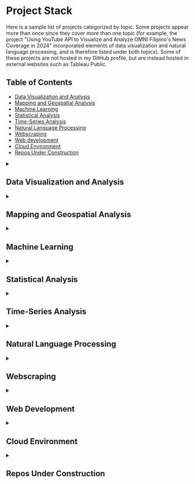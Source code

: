 # Project Stack
<p>Here is a sample list of projects categorized by topic. Some projects appear more than once since they cover more than one topic (for example, the project "Using YouTube API to Visualize and Analyze OMNI Filipino's News Coverage in 2024" incorporated elements of data visualization and natural language processing, and is therefore listed under both topics). Some of these projects are not hosted in my GitHub profile, but are instead hosted in external websites such as Tableau Public.</p>

## Table of Contents
* [Data Visualization and Analysis](#data-visualization-and-analysis)
* [Mapping and Geospatial Analysis](#mapping-and-geospatial-analysis)
* [Machine Learning](#machine-learning)
* [Statistical Analysis](#statistical-analysis)
* [Time-Series Analysis](#time-series-analysis)
* [Natural Language Processing](#natural-language-processing)
* [Webscraping](#webscraping)
* [Web development](#web-development)
* [Cloud Environment](#cloud-environment)
* [Repos Under Construction](#repos-under-construction)

<details><summary><h2>Data Visualization and Analysis</h2></summary> 

These projects incorporate processes that take data, then uses techniques that represents them as graphs or maps (data visualization), and clean and evaluate them to draw upon conclusions (data analysis).

<a href="https://github.com/Francis-Calingo/Visualizing-Migration-in-Canada"> Visualizing Migration and Settlement Patterns in Canada</a>
<img src="https://img.shields.io/badge/Python-3776AB?logo=python&logoColor=fff&style=plastic" alt="Python Badge"/>
<img src="https://img.shields.io/badge/jupyter-%23FA0F00.svg?logo=jupyter&logoColor=white"/>
<img src="https://img.shields.io/badge/Microsoft_Excel-217346?logo=microsoft-excel&logoColor=white"/>
<img src="https://img.shields.io/badge/qgis-93b02?logo=qgis&logoColor=white"/>

<a href="https://github.com/Francis-Calingo/ELECTIONS-CANADA-RESEARCH-PROJECT-Filipino-Canadian-Demographic-Report"> Demographic Research on the Filipino Canadian Community</a>
<img src="https://img.shields.io/badge/R-276DC3?logo=r&logoColor=fff&style=plastic" alt="R Badge"/>  
<img src="https://img.shields.io/badge/Microsoft_Excel-217346?logo=microsoft-excel&logoColor=white"/>
<img src="https://img.shields.io/badge/qgis-93b02?logo=qgis&logoColor=white"/>

<a href="https://github.com/Francis-Calingo/YouTube-API-Analysis-OMNI-Filipino-News"> Using YouTube API to Visualize and Analyze OMNI Filipino's News Coverage in 2024</a>
<img src="https://img.shields.io/badge/jupyter-%23FA0F00.svg?logo=jupyter&logoColor=white"/>

<a href="https://github.com/Francis-Calingo/IBM-Capstone-1"> IBM Data Science Capstone Project: Stock Price Analysis</a>
<img src="https://img.shields.io/badge/jupyter-%23FA0F00.svg?logo=jupyter&logoColor=white"/>

<a href="https://github.com/Francis-Calingo/IBM-Capstone-2"> IBM Data Science Capstone Project: Data Science for Rocket Science</a>
<img src="https://img.shields.io/badge/jupyter-%23FA0F00.svg?logo=jupyter&logoColor=white"/>
<img src="https://img.shields.io/badge/SQLite-%2307405e.svg?logo=sqlite&logoColor=white"/>

<a href="https://github.com/Francis-Calingo/NHL-POINT-PERCENTAGE-ANALYSIS"> NHL Point Percentage Visualization and Analysis</a>
<img src="https://img.shields.io/badge/jupyter-%23FA0F00.svg?logo=jupyter&logoColor=white"/>
<img src="https://img.shields.io/badge/Microsoft_Excel-217346?logo=microsoft-excel&logoColor=white"/>

<a href="https://public.tableau.com/app/profile/francis.emmanuel.calingo/viz/DataonRegisteredFilipinoEmigrantsSincethe1980s/Dashboard1"> Tableau Dashboard of Registered Filipino Emigrants Since the 1980s</a>
<img src="https://img.shields.io/badge/tableau-navy?logo=tableau&logoColor=white" alt="Tableau Badge"/>
<img src="https://img.shields.io/badge/Microsoft_Excel-217346?logo=microsoft-excel&logoColor=white"/>

</details>

<details><summary><h2>Mapping and Geospatial Analysis</h2></summary> 

These projects incorporate spatial data (i.e., data that is associated with geographical metrics such as latitude, longitude, geographic divisions such as provinces, coordinates, etc.) and generates maps (either as satellite maps or symbolically).

<a href="https://github.com/Francis-Calingo/Philippines-Poverty-Choropleth-Map"> Choropleth Map Visualizing Poverty in the Philippines</a>
<img src="https://img.shields.io/badge/ArcGIS-2C7AC3?logo=arcgis&logoColor=fff&style=plastic" alt="ArcGIS Badge"/>
<img src="https://img.shields.io/badge/Microsoft_Excel-217346?logo=microsoft-excel&logoColor=white"/>

<a href="https://github.com/Francis-Calingo/ELECTIONS-CANADA-RESEARCH-PROJECT-Filipino-Canadian-Demographic-Report"> Demographic Research on the Filipino Canadian Community</a>
<img src="https://img.shields.io/badge/R-276DC3?logo=r&logoColor=fff&style=plastic" alt="R Badge"/> 
<img src="https://img.shields.io/badge/Microsoft_Excel-217346?logo=microsoft-excel&logoColor=white"/>
<img src="https://img.shields.io/badge/qgis-93b02?logo=qgis&logoColor=white"/>

<a href="https://github.com/Francis-Calingo/Visualizing-Migration-in-Canada"> Visualizing Migration and Settlement Patterns in Canada</a>
<img src="https://img.shields.io/badge/jupyter-%23FA0F00.svg?logo=jupyter&logoColor=white"/>
<img src="https://img.shields.io/badge/Microsoft_Excel-217346?logo=microsoft-excel&logoColor=white"/>
<img src="https://img.shields.io/badge/qgis-93b02?logo=qgis&logoColor=white"/>

<a href="https://github.com/Francis-Calingo/IBM-Capstone-2"> IBM Data Science Capstone Project: Data Science for Rocket Science</a>
<img src="https://img.shields.io/badge/jupyter-%23FA0F00.svg?logo=jupyter&logoColor=white"/>

<a href="https://github.com/Francis-Calingo/Transit-and-Healthcare-Accessibility-in-the-Toronto-Filipino-Communities"> Mapping Transit and Healthcare Accessibility in Toronto Filipino Communities</a>
<img src="https://img.shields.io/badge/ArcGIS-2C7AC3?logo=arcgis&logoColor=fff&style=plastic" alt="ArcGIS Badge"/>

<a href="https://public.tableau.com/app/profile/francis.emmanuel.calingo/viz/DataonRegisteredFilipinoEmigrantsSincethe1980s/Dashboard1"> Tableau Dashboard of Registered Filipino Emigrants Since the 1980s</a>
<img src="https://img.shields.io/badge/tableau-navy?logo=tableau&logoColor=white" alt="Tableau Badge"/>
<img src="https://img.shields.io/badge/Microsoft_Excel-217346?logo=microsoft-excel&logoColor=white"/>

<a href="https://storymaps.arcgis.com/stories/44ef21a201d04242942a9573d5d62919 "> ArcGIS StoryMap: Mapping the Decline of Philippine Regional Languages</a>
<img src="https://img.shields.io/badge/ArcGIS-2C7AC3?logo=arcgis&logoColor=fff&style=plastic" alt="ArcGIS Badge"/>
<img src="https://img.shields.io/badge/Microsoft_Excel-217346?logo=microsoft-excel&logoColor=white"/>

</details>

<details><summary><h2>Machine Learning</h2></summary> 

Elements of machine learning, where algorithms were developed to train computers to execute processes that mimick human behaviour given a subset of data, and make predictions, were incorporated in these projects.

<a href="https://github.com/Francis-Calingo/Fake-News-Classification-Model-Kaggle"> Kaggle Challenge: Fake News Classification Model</a>
<img src="https://img.shields.io/badge/jupyter-%23FA0F00.svg?logo=jupyter&logoColor=white"/>

<a href="https://github.com/Francis-Calingo/Canadian-Rental-Prices-and-Immigration-ML-Predictive-Model"> Regression Modelling to Predict Canadian Rental Prices Based on Immigration Data</a>
<img src="https://img.shields.io/badge/Microsoft_Excel-217346?logo=microsoft-excel&logoColor=white"/>
<img src="https://img.shields.io/badge/jupyter-%23FA0F00.svg?logo=jupyter&logoColor=white"/>

<a href="https://github.com/Francis-Calingo/IBM-Capstone-2"> IBM Data Science Capstone Project: Data Science for Rocket Science</a>
<img src="https://img.shields.io/badge/jupyter-%23FA0F00.svg?logo=jupyter&logoColor=white"/>
<img src="https://img.shields.io/badge/SQLite-%2307405e.svg?logo=sqlite&logoColor=white"/>

</details>

<details><summary><h2>Statistical Analysis</h2></summary> 

These projects uses statistical techniques and concepts such as correlation analysis and variance analysis in order to better understand and discover underlying patterns and trends.

<a href="https://github.com/Francis-Calingo/CATEGORICAL-SOCIOECONOMIC-DATA-ANALYSIS-OF-CANADIAN-REGIONS"> Categorical Data Analysis Using R (Canadian Census Divisions)</a>
<img src="https://img.shields.io/badge/R-276DC3?logo=r&logoColor=fff&style=plastic" alt="R Badge"/> 
<img src="https://img.shields.io/badge/Microsoft_Excel-217346?logo=microsoft-excel&logoColor=white"/>

<a href="https://github.com/Francis-Calingo/ELECTIONS-CANADA-RESEARCH-PROJECT-Filipino-Canadian-Demographic-Report"> Demographic Research on the Filipino Canadian Community</a>
<img src="https://img.shields.io/badge/R-276DC3?logo=r&logoColor=fff&style=plastic" alt="R Badge"/> 
<img src="https://img.shields.io/badge/Microsoft_Excel-217346?logo=microsoft-excel&logoColor=white"/>
<img src="https://img.shields.io/badge/qgis-93b02?logo=qgis&logoColor=white"/>

</details>

<details><summary><h2>Time-Series Analysis</h2></summary> 

These projects analyze a sequence of data taken over an interval of time and draw conclusions (e.g., daily COVID-19 cases and deaths, value of a stock over time).

<a href="https://github.com/Francis-Calingo/Visualizing-Migration-in-Canada"> Visualizing Migration and Settlement Patterns in Canada</a>
<img src="https://img.shields.io/badge/jupyter-%23FA0F00.svg?logo=jupyter&logoColor=white"/>
<img src="https://img.shields.io/badge/Microsoft_Excel-217346?logo=microsoft-excel&logoColor=white"/>
<img src="https://img.shields.io/badge/qgis-93b02?logo=qgis&logoColor=white"/>

<a href="https://github.com/Francis-Calingo/IBM-Capstone-1"> IBM Data Science Capstone Project: Stock Price Analysis</a>
<img src="https://img.shields.io/badge/jupyter-%23FA0F00.svg?logo=jupyter&logoColor=white"/>

<a href="https://github.com/Francis-Calingo/NHL-POINT-PERCENTAGE-ANALYSIS"> NHL Point Percentage Visualization and Analysis</a>
<img src="https://img.shields.io/badge/jupyter-%23FA0F00.svg?logo=jupyter&logoColor=white"/>
<img src="https://img.shields.io/badge/Microsoft_Excel-217346?logo=microsoft-excel&logoColor=white"/>

</details>

<details><summary><h2>Natural Language Processing</h2></summary> 

These projects implements algortithms that allow computers to understand, interpret, generate, and manipulate human language.

<a href="https://github.com/Francis-Calingo/YouTube-API-Analysis-OMNI-Filipino-News"> Using YouTube API to Visualize and Analyze OMNI Filipino's News Coverage in 2024</a>
<img src="https://img.shields.io/badge/jupyter-%23FA0F00.svg?logo=jupyter&logoColor=white"/>

<a href="https://github.com/Francis-Calingo/Fake-News-Classification-Model-Kaggle"> Kaggle Challenge: Fake News Classification Model</a>
<img src="https://img.shields.io/badge/jupyter-%23FA0F00.svg?logo=jupyter&logoColor=white"/>

</details>

<details><summary><h2>Webscraping</h2></summary> 

While manually getting data from a website technically qualifies as webscraping, these projects employ functions that allows the computer to scrape data for the user.

<a href="https://github.com/Francis-Calingo/IBM-Capstone-1"> IBM Data Science Capstone Project: Stock Price Analysis</a>
<img src="https://img.shields.io/badge/jupyter-%23FA0F00.svg?logo=jupyter&logoColor=white"/>

<a href="https://github.com/Francis-Calingo/IBM-Capstone-2"> IBM Data Science Capstone Project: Data Science for Rocket Science</a>
<img src="https://img.shields.io/badge/jupyter-%23FA0F00.svg?logo=jupyter&logoColor=white"/>
<img src="https://img.shields.io/badge/SQLite-%2307405e.svg?logo=sqlite&logoColor=white"/>

</details>

<details><summary><h2>Web Development</h2></summary> 

These projects employed various tools to develop and deploy websites and web applications.

<a href="https://fecaling1997.z9.web.core.windows.net/"> Static Online Resume Hosted in Azure</a>
<img src="https://img.shields.io/badge/HTML-%23E34F26.svg?logo=html5&logoColor=white"/>
<img src="https://img.shields.io/badge/CSS-1572B6?logo=css3&logoColor=fff"/>
<img src="https://custom-icon-badges.demolab.com/badge/Microsoft%20Azure-0089D6?logo=msazure&logoColor=white" alt="Azure Badge"/>

<a href="https://github.com/Francis-Calingo/Francis-Calingo.github.io"> GitHub.io Portfolio Website</a>
<img src="https://img.shields.io/badge/HTML-%23E34F26.svg?logo=html5&logoColor=white"/>
<img src="https://img.shields.io/badge/CSS-1572B6?logo=css3&logoColor=fff"/>
<img src="https://img.shields.io/badge/javascript-%23323330.svg?logo=javascript&logoColor=%23F7DF1E"/>
<img src="https://img.shields.io/badge/Leaflet-199900?logo=Leaflet&logoColor=white"/>
<img src="https://img.shields.io/badge/Git-F05032?logo=git&logoColor=fff"/>


</details>

<details><summary><h2>Cloud Environment</h2></summary> 

These projects have been deployed in a Cloud environment (e.g., MS Azure).

<a href="https://fecaling1997.z9.web.core.windows.net/"> Static Online Resume Hosted in Azure</a>
<img src="https://img.shields.io/badge/HTML-%23E34F26.svg?logo=html5&logoColor=white"/>
<img src="https://img.shields.io/badge/CSS-1572B6?logo=css3&logoColor=fff"/>
<img src="https://custom-icon-badges.demolab.com/badge/Microsoft%20Azure-0089D6?logo=msazure&logoColor=white" alt="Azure Badge"/>

</details>

<details><summary><h2>Repos Under Construction</h2></summary> 

Once deployed, these projects will be removed from this section and assigned to at least one of the above sections.

<a href="https://github.com/Francis-Calingo/Socioeconomic-Analysis-of-The-Philippines"> Dashboard of the Philippine's Economic Crisis</a>
<img src="https://img.shields.io/badge/jupyter-%23FA0F00.svg?logo=jupyter&logoColor=white"/>
<img src="https://img.shields.io/badge/SQLite-%2307405e.svg?logo=sqlite&logoColor=white"/>

<a href="https://github.com/Francis-Calingo/MS-Azure-Projects"> Azure Projects</a>
<img src="https://custom-icon-badges.demolab.com/badge/Microsoft%20Azure-0089D6?logo=msazure&logoColor=white" alt="Azure Badge"/>

</details>
